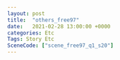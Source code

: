 ```yaml
---
layout: post
title:  "others_free97"
date:   2021-02-28 13:00:00 +0000
categories: Etc
Tags: Story Etc
SceneCode: ["scene_free97_q1_s20"]
---
```

